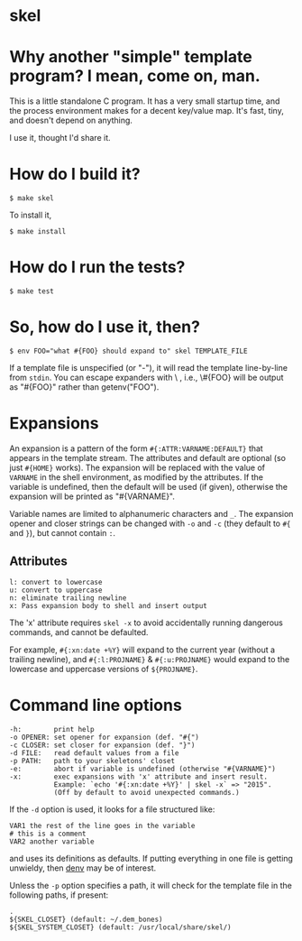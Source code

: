 # skel



# Why another "simple" template program? I mean, come on, man.

This is a little standalone C program. It has a very small startup time,
and the process environment makes for a decent key/value map. It's fast,
tiny, and doesn't depend on anything.

I use it, thought I'd share it.


# How do I build it?

    $ make skel

To install it,

    $ make install
    

# How do I run the tests?

    $ make test


# So, how do I use it, then?

    $ env FOO="what #{FOO} should expand to" skel TEMPLATE_FILE
    
If a template file is unspecified (or "-"), it will read the template
line-by-line from `stdin`. You can escape expanders with \ , i.e.,
\\#{FOO} will be output as "#{FOO}" rather than getenv("FOO").


# Expansions

An expansion is a pattern of the form `#{:ATTR:VARNAME:DEFAULT}` that
appears in the template stream. The attributes and default are optional
(so just `#{HOME}` works). The expansion will be replaced with the value
of `VARNAME` in the shell environment, as modified by the attributes. If
the variable is undefined, then the default will be used (if given),
otherwise the expansion will be printed as "#{VARNAME}".

Variable names are limited to alphanumeric characters and `_`. The
expansion opener and closer strings can be changed with `-o` and `-c`
(they default to `#{` and `}`), but cannot contain `:`.

## Attributes

    l: convert to lowercase
    u: convert to uppercase
    n: eliminate trailing newline
    x: Pass expansion body to shell and insert output

The 'x' attribute requires `skel -x` to avoid accidentally running
dangerous commands, and cannot be defaulted.

For example, `#{:xn:date +%Y}` will expand to the current year (without
a trailing newline), and `#{:l:PROJNAME}` & `#{:u:PROJNAME}` would
expand to the lowercase and uppercase versions of `${PROJNAME}`.


# Command line options

    -h:        print help
    -o OPENER: set opener for expansion (def. "#{")
    -c CLOSER: set closer for expansion (def. "}")
    -d FILE:   read default values from a file
    -p PATH:   path to your skeletons' closet
    -e:        abort if variable is undefined (otherwise "#{VARNAME}")
    -x:        exec expansions with 'x' attribute and insert result.
               Example: `echo '#{:xn:date +%Y}' | skel -x` => "2015".
               (Off by default to avoid unexpected commands.)

If the `-d` option is used, it looks for a file structured like:

    VAR1 the rest of the line goes in the variable
    # this is a comment
    VAR2 another variable

and uses its definitions as defaults. If putting everything in one
file is getting unwieldy, then [denv] may be of interest.

[denv]: https://github.com/silentbicycle/denv

Unless the `-p` option specifies a path, it will check for the template
file in the following paths, if present:

    .
    ${SKEL_CLOSET} (default: ~/.dem_bones)
    ${SKEL_SYSTEM_CLOSET} (default: /usr/local/share/skel/)
